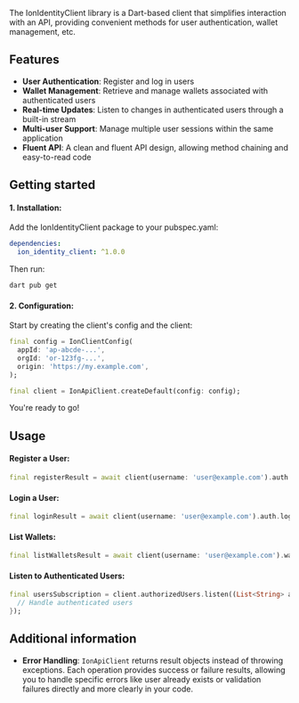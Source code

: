 The IonIdentityClient library is a Dart-based client that simplifies interaction with an API, providing convenient methods for user authentication, wallet management, etc.

## Features

- **User Authentication**: Register and log in users
- **Wallet Management**: Retrieve and manage wallets associated with authenticated users
- **Real-time Updates**: Listen to changes in authenticated users through a built-in stream
- **Multi-user Support**: Manage multiple user sessions within the same application
- **Fluent API**: A clean and fluent API design, allowing method chaining and easy-to-read code

## Getting started

#### 1. Installation:
Add the IonIdentityClient package to your pubspec.yaml:

```yaml
dependencies:
  ion_identity_client: ^1.0.0
```

Then run:
```bash
dart pub get
```

#### 2. Configuration:
Start by creating the client's config and the client:
```dart
final config = IonClientConfig(
  appId: 'ap-abcde-...',
  orgId: 'or-123fg-...',
  origin: 'https://my.example.com',
);

final client = IonApiClient.createDefault(config: config);
```

You're ready to go!

## Usage

#### Register a User:
```dart
final registerResult = await client(username: 'user@example.com').auth.registerUser();
```

#### Login a User:
```dart
final loginResult = await client(username: 'user@example.com').auth.loginUser();
```

#### List Wallets:
```dart
final listWalletsResult = await client(username: 'user@example.com').wallets.list();
```

#### Listen to Authenticated Users:
```dart
final usersSubscription = client.authorizedUsers.listen((List<String> authenticatedUsers) {
  // Handle authenticated users
});
```

## Additional information

- **Error Handling**: `IonApiClient` returns result objects instead of throwing exceptions. Each operation provides success or failure results, allowing you to handle specific errors like user already exists or validation failures directly and more clearly in your code.
